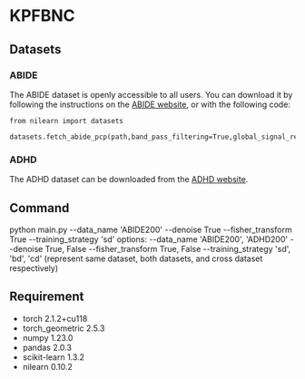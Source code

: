 # KPFBNC

## Datasets
### ABIDE
The ABIDE dataset is openly accessible to all users. You can download it by following the instructions on the [ABIDE website](http://preprocessed-connectomes-project.org/abide/download.html), or with the following code:

    from nilearn import datasets
        datasets.fetch_abide_pcp(path,band_pass_filtering=True,global_signal_regression=True,quality_checked=True,derivatives='rois_cc200')

### ADHD
The ADHD dataset can be downloaded from the [ADHD website](http://preprocessed-connectomes-project.org/adhd200/download.html).

## Command
python main.py --data_name 'ABIDE200' --denoise True --fisher_transform True --training_strategy 'sd'
options:
  --data_name   'ABIDE200', 'ADHD200'
  --denoise   True, False
  --fisher_transform   True, False
  --training_strategy   'sd', 'bd', 'cd' (represent same dataset, both datasets, and cross dataset respectively)
  
## Requirement
- torch                   2.1.2+cu118
- torch_geometric         2.5.3
- numpy                   1.23.0
- pandas                  2.0.3
- scikit-learn            1.3.2
- nilearn                 0.10.2


